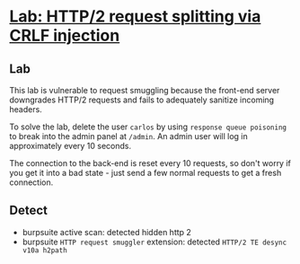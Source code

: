 # [Lab: HTTP/2 request splitting via CRLF injection](https://portswigger.net/web-security/request-smuggling/advanced/lab-request-smuggling-h2-request-splitting-via-crlf-injection)

## Lab

This lab is vulnerable to request smuggling because the front-end server downgrades HTTP/2 requests and fails to adequately sanitize incoming headers.

To solve the lab, delete the user `carlos` by using `response queue poisoning` to break into the admin panel at `/admin`. An admin user will log in approximately every 10 seconds.

The connection to the back-end is reset every 10 requests, so don't worry if you get it into a bad state - just send a few normal requests to get a fresh connection.

## Detect

- burpsuite active scan: detected hidden http 2
- burpsuite `HTTP request smuggler` extension: detected `HTTP/2 TE desync v10a h2path`